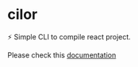 # cilor

⚡️ Simple CLI to compile react project.

Please check this [documentation](https://cilor.netlify.app/)
